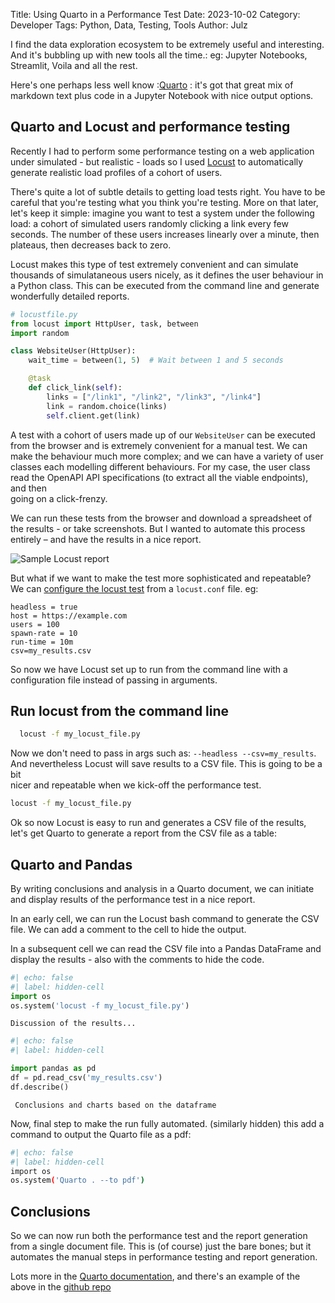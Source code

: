 Title: Using Quarto in a Performance Test
Date: 2023-10-02
Category: Developer
Tags: Python, Data, Testing, Tools
Author: Julz

I find the data exploration ecosystem to be extremely useful and interesting. And it's bubbling up with new tools all the time.: eg: Jupyter Notebooks, Streamlit, Voila and all the rest. 

Here's one perhaps less well know :[Quarto](https://quarto.org) : it's got that great mix of  markdown text plus code in a Jupyter Notebook with nice output options.

## Quarto and Locust and performance testing

Recently I had to perform some performance testing on a web application under simulated - but realistic - loads  so I used [Locust](https://locust.io) to automatically generate realistic load 
profiles 
of a cohort of 
users. 

There's quite a lot of subtle details to getting load tests right. You have to be careful that you're testing what you think you're testing. More on that later, let's keep it simple: 
imagine you 
want to test a system under the following load:  a cohort of simulated users randomly clicking a link every 
few seconds. The number of these users increases linearly over a minute, then plateaus, then decreases back to zero.

Locust makes this type of test extremely convenient and can simulate thousands of simulataneous users nicely, as it defines the user behaviour in a Python class. This can be executed from the 
command line and 
generate 
wonderfully 
detailed 
reports.

```python
# locustfile.py
from locust import HttpUser, task, between
import random

class WebsiteUser(HttpUser):
    wait_time = between(1, 5)  # Wait between 1 and 5 seconds

    @task
    def click_link(self):
        links = ["/link1", "/link2", "/link3", "/link4"]
        link = random.choice(links)
        self.client.get(link)
```

A test with a cohort of users made up of our `WebsiteUser` can be executed from the browser and is extremely convenient for a manual test. We can make the behaviour much more complex; and we can 
have a variety of user classes each modelling different behaviours. For my case, the user class read the OpenAPI API specifications (to extract all the viable endpoints), and then  
going on a click-frenzy.

We can run these tests from the browser and download a spreadsheet of the results - or take screenshots. But I wanted to automate this process entirely – and have the results in a nice report.


![Sample Locust report]({static}/images/locust_report_sample.png)

But what if we want to make the test more sophisticated and repeatable? We can [configure the locust test](https://docs.locust.io/en/stable/configuration.html#id4) from a `locust.conf` file. eg: 

```
headless = true
host = https://example.com
users = 100
spawn-rate = 10
run-time = 10m
csv=my_results.csv
```
So now we have Locust set up to run from the command line with a configuration file instead of passing in arguments.  

## Run locust from the command line
```bash
  locust -f my_locust_file.py 
```

Now we don't need to pass in args such as: `--headless --csv=my_results`. And nevertheless Locust will save results to a CSV file. This is going to be a bit  
nicer and repeatable 
when we 
kick-off the performance test. 

```bash
locust -f my_locust_file.py 
```

Ok so now Locust is easy to run and generates a CSV file of the results, let's get Quarto to generate a report from the CSV file as a table:

## Quarto and Pandas

By writing conclusions and analysis in a Quarto document, we can initiate and display results of the performance test in a nice report.

In an early cell, we can run the Locust bash command to generate the CSV file. We can add a comment to the cell to hide the output. 

In a subsequent cell we can read the CSV file into a Pandas DataFrame and display the results - also with the comments to hide the code.

```python
#| echo: false
#| label: hidden-cell
import os
os.system('locust -f my_locust_file.py')
```
```
Discussion of the results...
```

```python
#| echo: false
#| label: hidden-cell

import pandas as pd
df = pd.read_csv('my_results.csv')
df.describe()
```
``` Conclusions and charts based on the dataframe```

Now, final step to make the run fully automated. (similarly hidden) this add a command to output the Quarto file as a pdf:

```bash
#| echo: false
#| label: hidden-cell
import os
os.system('Quarto . --to pdf')
```

## Conclusions

So we can now run both the performance test and the report generation from a single document file.  This is (of course) just the bare bones; but it automates the manual steps in performance testing and report generation. 

Lots more in the  [Quarto documentation](https://quarto.org), and there's an example of the above in the [github repo](https://github.com/julzhk/julzhk.github.io/tree/main/code_samples/quarto_and_locust_performance_tests) 